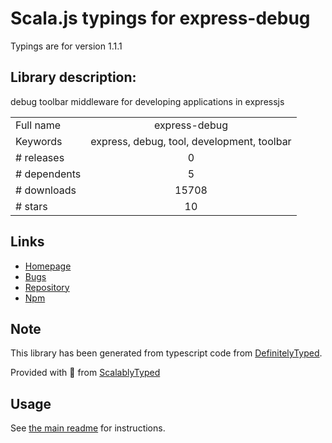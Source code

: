 
# Scala.js typings for express-debug

Typings are for version 1.1.1

## Library description:
debug toolbar middleware for developing applications in expressjs

|                    |                 |
| ------------------ | :-------------: |
| Full name          | express-debug |
| Keywords           | express, debug, tool, development, toolbar |
| # releases         | 0 |
| # dependents       | 5 |
| # downloads        | 15708 |
| # stars            | 10 |

## Links
- [Homepage](https://github.com/devoidfury/express-debug)
- [Bugs](https://github.com/devoidfury/express-debug/issues)
- [Repository](https://github.com/devoidfury/express-debug)
- [Npm](https://www.npmjs.com/package/express-debug)
    


## Note
This library has been generated from typescript code from [DefinitelyTyped](https://definitelytyped.org).

Provided with :purple_heart: from [ScalablyTyped](https://github.com/oyvindberg/ScalablyTyped)

## Usage
See [the main readme](../../readme.md) for instructions.


